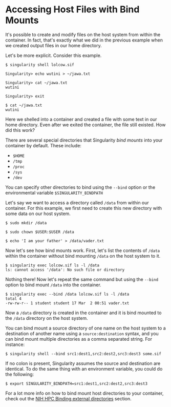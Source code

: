 # Accessing Host Files with Bind Mounts

It's possible to create and modify files on the host system from within the container. In fact, that's exactly what we did in the previous example when we created output files in our home directory.  

Let's be more explicit. Consider this example. 

```
$ singularity shell lolcow.sif

Singularity> echo wutini > ~/jawa.txt

Singularity> cat ~/jawa.txt
wutini

Singularity> exit

$ cat ~/jawa.txt
wutini
```

Here we shelled into a container and created a file with some text in our home directory.  Even after we exited the container, the file still existed. How did this work?

There are several special directories that Singularity _bind mounts_ into
your container by default.  These include:

- `$HOME`
- `/tmp`
- `/proc`
- `/sys`
- `/dev`

You can specify other directories to bind using the `--bind` option or the environmental variable `$SINGULARITY_BINDPATH`

Let's say we want to access a directory called `/data` from within our container. For this example, we first need to create this new directory with some data on our host system.  

```
$ sudo mkdir /data

$ sudo chown $USER:$USER /data

$ echo 'I am your father' > /data/vader.txt
```

Now let's see how bind mounts work.  First, let's list the contents of `/data` within the container without bind mounting `/data` on the host system to it.

```
$ singularity exec lolcow.sif ls -l /data
ls: cannot access '/data': No such file or directory
```

Nothing there! Now let's repeat the same command but using the `--bind` option to bind mount `/data` into the container.

```
$ singularity exec --bind /data lolcow.sif ls -l /data
total 4
-rw-rw-r-- 1 student student 17 Mar  2 00:51 vader.txt
```

Now a `/data` directory is created in the container and it is bind mounted to the `/data` directory on the host system.  

You can bind mount a source directory of one name on the host system to a destination of another name using a `source:destination` syntax, and you can bind mount multiple directories as a comma separated string. For instance:

```
$ singularity shell --bind src1:dest1,src2:dest2,src3:dest3 some.sif
```

If no colon is present, Singularity assumes the source and destination are identical.  To do the same thing with an environment variable, you could do the following:

```
$ export SINGULARITY_BINDPATH=src1:dest1,src2:dest2,src3:dest3
```

For a lot more info on how to bind mount host directories to your container, check out the [NIH HPC Binding external directories](https://hpc.nih.gov/apps/singularity.html#bind) section.
